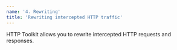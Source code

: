 ```yaml
---
name: '4. Rewriting'
title: 'Rewriting intercepted HTTP traffic'
---
```


HTTP Toolkit allows you to rewrite intercepted HTTP requests and responses.